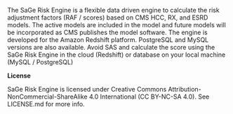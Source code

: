 The SaGe Risk Engine is a flexible data driven engine to calculate the risk adjustment factors (RAF / scores) based on CMS HCC, RX, and ESRD models. The active models are included in the model and future models will be incorporated as CMS publishes the model software. The engine is developed for the Amazon Redshift platform. PostgreSQL and MySQL versions are also available. Avoid SAS and calculate the score using the SaGe Risk Engine in the cloud (Redshift) or database on your local machine (MySQL / PostgreSQL)

<strong>License</strong>

SaGe Risk Engine is licensed under Creative Commons Attribution-NonCommercial-ShareAlike 4.0 International (CC BY-NC-SA 4.0). See LICENSE.md for more info.
